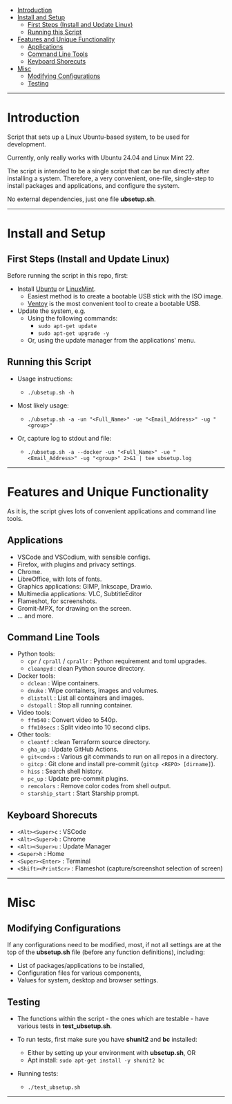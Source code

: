 - [Introduction](#introduction)
- [Install and Setup](#install-and-setup)
  - [First Steps (Install and Update Linux)](#first-steps-install-and-update-linux)
  - [Running this Script](#running-this-script)
- [Features and Unique Functionality](#features-and-unique-functionality)
  - [Applications](#applications)
  - [Command Line Tools](#command-line-tools)
  - [Keyboard Shorecuts](#keyboard-shorecuts)
- [Misc](#misc)
  - [Modifying Configurations](#modifying-configurations)
  - [Testing](#testing)

___

# Introduction

Script that sets up a Linux Ubuntu-based system, to be used for development.

Currently, only really works with Ubuntu 24.04 and Linux Mint 22.

The script is intended to be a single script that can be run directly after
installing a system.  Therefore, a very convenient, one-file, single-step to
install packages and applications, and configure the system.

No external dependencies, just one file **ubsetup.sh**.

___

# Install and Setup

## First Steps (Install and Update Linux)

Before running the script in this repo, first:
- Install [Ubuntu](https://ubuntu.com/download/desktop) or
  [LinuxMint](https://linuxmint.com/download.php).
  - Easiest method is to create a bootable USB stick with the ISO image.
  - [Ventoy](https://www.ventoy.net/en/download.html) is the most convenient
    tool to create a bootable USB.
- Update the system, e.g.
  - Using the following commands:
    - `sudo apt-get update`
    - `sudo apt-get upgrade -y`
  - Or, using the update manager from the applications' menu.

## Running this Script

- Usage instructions:
  - `./ubsetup.sh -h`

- Most likely usage:
  - `./ubsetup.sh -a -un "<Full_Name>" -ue "<Email_Address>" -ug "<group>"`
- Or, capture log to stdout and file:
  - `./ubsetup.sh -a --docker -un "<Full_Name>" -ue "<Email_Address>" -ug "<group>" 2>&1 | tee ubsetup.log`

___

# Features and Unique Functionality

As it is, the script gives lots of convenient applications and command line
tools.

## Applications

- VSCode and VSCodium, with sensible configs.
- Firefox, with plugins and privacy settings.
- Chrome.
- LibreOffice, with lots of fonts.
- Graphics applications: GIMP, Inkscape, Drawio.
- Multimedia applications: VLC, SubtitleEditor
- Flameshot, for screenshots.
- Gromit-MPX, for drawing on the screen.
- ... and more.

## Command Line Tools

- Python tools:
  - `cpr` / `cprall` / `cprallr` : Python requirement and toml upgrades.
  - `cleanpyd` : clean Python source directory.
- Docker tools:
  - `dclean` : Wipe containers.
  - `dnuke` : Wipe containers, images and volumes.
  - `dlistall` : List all containers and images.
  - `dstopall` : Stop all running container.
- Video tools:
  - `ffm540` : Convert video to 540p.
  - `ffm10secs` : Split video into 10 second clips.
- Other tools:
  - `cleantf` : clean Terraform source directory.
  - `gha_up` : Update GitHub Actions.
  - `git<cmd>s` : Various git commands to run on all repos in a directory.
  - `gitcp` : Git clone and install pre-commit (`gitcp <REPO> [dirname]`).
  - `hiss` : Search shell history.
  - `pc_up` : Update pre-commit plugins.
  - `remcolors` : Remove color codes from shell output.
  - `starship_start` : Start Starship prompt.

## Keyboard Shorecuts

- `<Alt><Super>c` : VSCode
- `<Alt><Super>b` : Chrome
- `<Alt><Super>u` : Update Manager
- `<Super>h` : Home
- `<Super><Enter>` : Terminal
- `<Shift><PrintScr>` : Flameshot (capture/screenshot selection of screen)


___

# Misc

## Modifying Configurations

If any configurations need to be modified, most, if not all settings are at the
top of the **ubsetup.sh** file (before any function definitions), including:
  - List of packages/applications to be installed,
  - Configuration files for various components,
  - Values for system, desktop and browser settings.

## Testing

- The functions within the script - the ones which are testable - have various
  tests in **test_ubsetup.sh**.

- To run tests, first make sure you have **shunit2** and **bc** installed:
  - Either by setting up your environment with **ubsetup.sh**, OR
  - Apt install:  `sudo apt-get install -y shunit2 bc`

- Running tests:
  - `./test_ubsetup.sh`

___
